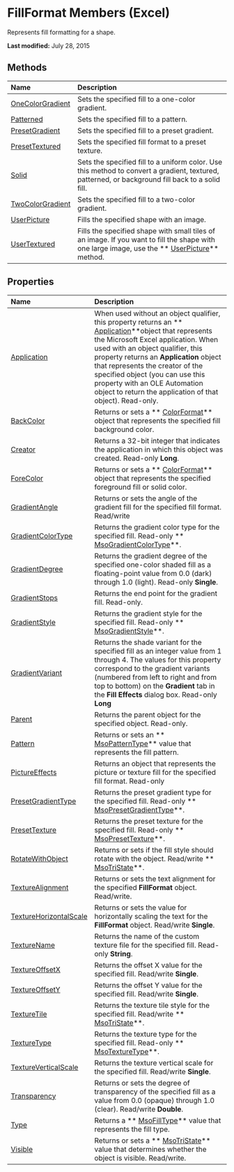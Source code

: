 
# FillFormat Members (Excel)
Represents fill formatting for a shape.

 **Last modified:** July 28, 2015


## Methods



|**Name**|**Description**|
|:-----|:-----|
| [OneColorGradient](dc44ddab-7aee-acd9-1008-1a9bbae13829.md)|Sets the specified fill to a one-color gradient.|
| [Patterned](661426fa-ede7-8f15-29ed-42c283e50799.md)|Sets the specified fill to a pattern.|
| [PresetGradient](0bcebb14-7f39-d20c-6701-76355c212f99.md)|Sets the specified fill to a preset gradient.|
| [PresetTextured](44661e53-9aee-7abd-6a6e-b6cb0a97ee2d.md)|Sets the specified fill format to a preset texture.|
| [Solid](5db7e000-7449-6bbc-192f-8b718ccffac6.md)|Sets the specified fill to a uniform color. Use this method to convert a gradient, textured, patterned, or background fill back to a solid fill.|
| [TwoColorGradient](52b66d42-3489-365a-7c9e-368c27f45488.md)|Sets the specified fill to a two-color gradient.|
| [UserPicture](2096768a-7836-8445-c959-73cf3672fd32.md)|Fills the specified shape with an image.|
| [UserTextured](8c8e7569-50e9-fec5-9c0e-195b26f9394c.md)|Fills the specified shape with small tiles of an image. If you want to fill the shape with one large image, use the  ** [UserPicture](2096768a-7836-8445-c959-73cf3672fd32.md)** method.|

## Properties



|**Name**|**Description**|
|:-----|:-----|
| [Application](845678ab-b55a-9d69-2d18-64b085d221f8.md)|When used without an object qualifier, this property returns an  ** [Application](19b73597-5cf9-4f56-8227-b5211f657f6f.md)**object that represents the Microsoft Excel application. When used with an object qualifier, this property returns an  **Application** object that represents the creator of the specified object (you can use this property with an OLE Automation object to return the application of that object). Read-only.|
| [BackColor](2837c06d-5297-4de8-5e81-18515e3d321e.md)|Returns or sets a  ** [ColorFormat](9bb6bc1f-9886-d290-a336-068f84cad1a9.md)** object that represents the specified fill background color.|
| [Creator](f4e02d6c-49b7-d837-c090-096975d8efb1.md)|Returns a 32-bit integer that indicates the application in which this object was created. Read-only  **Long**.|
| [ForeColor](e5ee9372-6737-e9aa-4d74-24991ae2007e.md)|Returns or sets a  ** [ColorFormat](9bb6bc1f-9886-d290-a336-068f84cad1a9.md)** object that represents the specified foreground fill or solid color.|
| [GradientAngle](cc2b2d08-1411-f79f-806c-5f832a1ce715.md)|Returns or sets the angle of the gradient fill for the specified fill format. Read/write|
| [GradientColorType](f8652224-753c-5491-a190-5f50d3736be1.md)|Returns the gradient color type for the specified fill. Read-only  ** [MsoGradientColorType](0940fc83-d089-8b1d-dcf1-73773d0e21c5.md)**.|
| [GradientDegree](46529845-6ee0-def7-8dac-bb459d6ed2f0.md)|Returns the gradient degree of the specified one-color shaded fill as a floating-point value from 0.0 (dark) through 1.0 (light). Read-only  **Single**.|
| [GradientStops](c7b3b8b5-f15c-4479-357d-71bbeed4c6e4.md)|Returns the end point for the gradient fill. Read-only.|
| [GradientStyle](f5c5da88-ee2a-5d1b-eb00-c85134c8f36b.md)|Returns the gradient style for the specified fill. Read-only  ** [MsoGradientStyle](1f0e723f-293c-3646-fd77-da2c8842c71f.md)**.|
| [GradientVariant](00b43056-7d7e-4d5a-edb0-535062fda776.md)|Returns the shade variant for the specified fill as an integer value from 1 through 4. The values for this property correspond to the gradient variants (numbered from left to right and from top to bottom) on the  **Gradient** tab in the **Fill Effects** dialog box. Read-only **Long**|
| [Parent](6398c299-776a-3b69-7131-74ed43c79723.md)|Returns the parent object for the specified object. Read-only.|
| [Pattern](051e17ce-accd-13f4-edca-9860bc78197b.md)|Returns or sets an  ** [MsoPatternType](b95a7e43-329f-b93b-3664-04d8f570c747.md)** value that represents the fill pattern.|
| [PictureEffects](bb5e8d9d-a878-c8c4-b198-ef7269f837f0.md)|Returns an object that represents the picture or texture fill for the specified fill format. Read-only|
| [PresetGradientType](e9cb1ba6-9c40-3fef-7014-68069be4da1f.md)|Returns the preset gradient type for the specified fill. Read-only  ** [MsoPresetGradientType](d0ee19e7-bdd3-3102-61b4-dbb17d5c0363.md)**.|
| [PresetTexture](3ed8dc1b-f816-ece8-6238-44d5d8f51378.md)|Returns the preset texture for the specified fill. Read-only  ** [MsoPresetTexture](fbbc897d-f5db-eb0d-20d9-f6b7e9bbcf4f.md)**.|
| [RotateWithObject](6bdd58ab-2e71-1e82-bb45-e98c77e9229b.md)|Returns or sets if the fill style should rotate with the object. Read/write  ** [MsoTriState](2036cfc9-be7d-e05c-bec7-af05e3c3c515.md)**.|
| [TextureAlignment](a22b4256-15fd-5650-3e42-c6b0ecb10776.md)|Returns or sets the text alignment for the specified  **FillFormat** object. Read/write.|
| [TextureHorizontalScale](3203bf4e-1829-718d-cc7a-c80429fd4875.md)|Returns or sets the value for horizontally scaling the text for the  **FillFormat** object. Read/write **Single**.|
| [TextureName](9ef98f75-6407-010c-5c8f-44f3d236c04f.md)|Returns the name of the custom texture file for the specified fill. Read-only  **String**.|
| [TextureOffsetX](c2f8f9d1-815c-cadc-e21b-041cb0eeea3c.md)|Returns the offset X value for the specified fill. Read/write  **Single**.|
| [TextureOffsetY](dd8346ac-2f22-9240-d9b8-214c7eb47bff.md)|Returns the offset Y value for the specified fill. Read/write  **Single**.|
| [TextureTile](581322d3-0e54-c214-2f95-dc95e9961fab.md)|Returns the texture tile style for the specified fill. Read/write  ** [MsoTriState](2036cfc9-be7d-e05c-bec7-af05e3c3c515.md)**.|
| [TextureType](9a39c34e-c19c-5539-b5ac-b624fe71e2e9.md)|Returns the texture type for the specified fill. Read-only  ** [MsoTextureType](be7fdbb6-3684-fa23-f1d8-f0caac02754e.md)**.|
| [TextureVerticalScale](270d5d58-bf3d-033f-bdcb-30a5080bf9c7.md)|Returns the texture vertical scale for the specified fill. Read/write  **Single**.|
| [Transparency](60d34c04-09ac-03f7-9144-c4e165ee0511.md)|Returns or sets the degree of transparency of the specified fill as a value from 0.0 (opaque) through 1.0 (clear). Read/write  **Double**.|
| [Type](6542e486-e461-7b1d-fb2c-213bae93b279.md)|Returns a  ** [MsoFillType](43dd4aa6-40bc-e798-674d-d016d582631f.md)** value that represents the fill type.|
| [Visible](fbe348c5-18a9-4a67-096a-6e6d9f6253c8.md)|Returns or sets a  ** [MsoTriState](2036cfc9-be7d-e05c-bec7-af05e3c3c515.md)** value that determines whether the object is visible. Read/write.|
